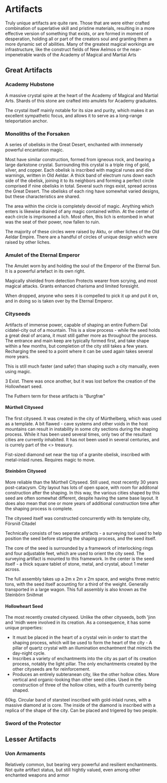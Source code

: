 # Artifacts

Truly unique artifacts are quite rare.
Those that are were either crafted combination of superlative skill and pristine materials, resulting in a more effective version of something that exists, or are formed in moment of desperation, 
holding all or part of the creators soul and granting them a more dynamic set of abilities.
Many of the greatest magical workings are infrastructure, like the construct fields of New Aelmos or the near-impenetrable wards of the Academy of Magical and Martial Arts

## Great Artifacts

### Academy Hubstone

A massive crystal spire at the heart of the Academy of Magical and Martial Arts.
Shards of this stone are crafted into amulets for Academy graduates.

The crystal itself mainly notable for its size and purity, which makes it an excellent sympathetic focus, and allows it to serve as a long-range teleportation anchor.

### Monoliths of the Forsaken

A series of obelisks in the Great Desert, enchanted with immensely powerful encantation magic.

Most have similar construction, formed from igneous rock, and bearing a large darkstone crystal. Surrounding this crystal is a triple ring of gold, silver, and copper. 
Each obelisk is inscribed with magical runes and dire warnings, written in Old Aeldar.
A thick band of electrum runs down each side of the obelisk, joining it to its neighbors and forming a perfect circle comprised if nine obelisks in total.
Several such rings exist, spread across the Great Desert. The obelisks of each ring have somewhat varied designs, but these characteristics are shared.

The area within the circle is completely devoid of magic. Anything which enters is likewise drained of any magic contained within.
At the center of each circle is imprisoned a lich. Most often, this lich is entombed in what was the seat of their power, now fallen to ruin.

The majority of these circles were raised by Aktu, or other liches of the Old Aeldar Empire.
There are a handful of circles of unique design which were raised by other liches.

### Amulet of the Eternal Emperor

The Amulet worn by and holding the soul of the Emperor of the Eternal Sun.
It is a powerful artefact in its own right.

Magically shielded from detection
Protects wearer from scrying, and most magical attacks.
Grants enhanced charisma and limited foresight.

When dropped, anyone who sees it is compelled to pick it up and put it on, and in doing so is taken over by the Eternal Emperor.

### Cityseeds

Artifacts of immense power, capable of shaping an entire Futhern Dal cidatel-city out of a mountain. 
This is a slow process - while the seed holds a great deal of arcana, it must still gather more as throughout the process. 
The entrance and main keep are typically formed first, and take shape within a few months, but completion of the city still takes a few years.
Recharging the seed to a point where it can be used again takes several more years.

This is still much faster (and safer) than shaping such a city manually, even using magic.
 
3 Exist. There was once another, but it was lost before the creation of the Hollowheart seed.

The Futhern term for these artifacts is "Burgfræ"

#### Múrthell Cityseed

The first cityseed. It was created in the city of Múrthelberg, which was used as a template.
A bit flawed - cave systems and other voids in the host mountains can result in instability in some city sections during the shaping process.
While it has been used several times, only two of the resultant cities are currently inhabited. It has not been used in several centuries, and is currely part of the <> treasury.

Fist-sized diamond set near the top of a granite obelisk, inscribed with metal-inlaid runes. Requires magic to move.

#### Steinbörn Cityseed

More reliable than the Múrthell Cityseed. Still used, most recently 30 years post-catacysm.
City layout has lots of open space, with room for additonal construction after the shaping.
In this way, the various cities shaped by this seed are often somewhat different, despite having the same base layout.
It does also mean that one or more years of additional construction time after the shaping process is complete.

The cityseed itself was constructed concurrently with its template city, Försnið Citadel

Technically consists of two seperate artifacts - a surveying tool used to help position the seed before starting the shaping process, and the seed itself.

The core of the seed is surrounded by a framework of interlocking rings and four adjustable feet, which are used to orient the city seed. The surveying artifact is mounted to this framework.
In the center is the seed itself - a thick square tablet of stone, metal, and crystal, about 1 meter across.

The full assembly takes up a 2m x 2m x 2m space, and weighs three metric tons, with the seed itself acounting for a third of the weight.
Generally transported in a large wagon. This full assembly is also known as the Steinbörn Sniðmat

#### Hollowheart Seed

The most recently created cityseed. Unlike the other cityseeds, both 'jinn and 'midh were involved in its creation.
As a consequence, it has some unique properties:
- It must be placed in the heart of a crystal vein in order to start the shaping process, which will be used to form the heart of the city - A pillar of quartz crystal with an illumination enchantment that mimicts the day-night cycle.
- Inscribes a variety of enchantments into the city as part of its creation process, notably the light pillar. The only enchantments created by the other cityseeds are for reinforcement.
- Produces an entirely subteranean city, like the other hollow cities. More vertical and organic-looking than other seed cities.
Used in the construction of three of the hollow cities, with a fourth currently being shaped.

60kg. Circular band of starsteel inscribed with gold-inlaid runes, with a massive diamond at is core. The inside of the diamond is inscribed with a replica of the shape of the city.
Can be placed and trigered by two people.

### Sword of the Protector

## Lesser Artifacts

### Uon Armaments

Relatively common, but bearing very powerful and resilient enchantments.
Not quite artifact status, but still hightly valued, even among other enchanted weapons and armor